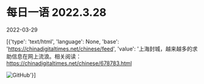 # 每日一语 2022.3.28

2022-03-29

[{'type': 'text/html', 'language': None, 'base': 'https://chinadigitaltimes.net/chinese/feed', 'value': '上海封城，越来越多的求助信息在网上流浪。相关阅读：https://chinadigitaltimes.net/chinese/678783.html

![GitHub](https://chinadigitaltimes.net/chinese/files/2022/03/3.28.jpg)'}]